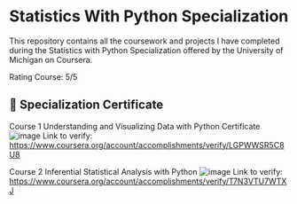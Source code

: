 # Statistics With Python Specialization 
This repository contains all the coursework and projects I have completed during the Statistics with Python Specialization offered by the University of Michigan on Coursera.

Rating Course: 5/5
## 🥇 Specialization Certificate

Course 1 Understanding and Visualizing Data with Python Certificate
![image](https://github.com/tienngm2049/Statistics-With-Python-Specialization/assets/131929681/425e7091-9297-4cf8-aef1-75a317c90a5e)
Link to verify: https://www.coursera.org/account/accomplishments/verify/LGPWWSR5C8U8

Course 2 Inferential Statistical Analysis with Python
![image](https://github.com/tienngm2049/Statistics-With-Python-Specialization/assets/131929681/e0ff28f7-e205-4a9b-a098-258825e45a14)
Link to verify: https://www.coursera.org/account/accomplishments/verify/T7N3VTU7WTXJ
